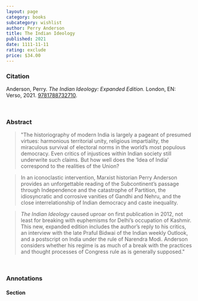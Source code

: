 ```yaml
---
layout: page
category: books
subcategory: wishlist
author: Perry Anderson
title: The Indian Ideology
published: 2021
date: 1111-11-11
rating: exclude
price: $34.00
---
```


### Citation

Anderson, Perry. *The Indian Ideology: Expanded Edition.* London, EN: Verso, 2021. [9781788732710](https://www.versobooks.com/en-ca/products/2347-the-indian-ideology).

<br>

### Abstract

> "The historiography of modern India is largely a pageant of presumed virtues: harmonious territorial unity, religious impartiality, the miraculous survival of electoral norms in the world’s most populous democracy. Even critics of injustices within Indian society still underwrite such claims. But how well does the ‘Idea of India’ correspond to the realities of the Union?

> In an iconoclastic intervention, Marxist historian Perry Anderson provides an unforgettable reading of the Subcontinent’s passage through Independence and the catastrophe of Partition, the idiosyncratic and corrosive vanities of Gandhi and Nehru, and the close interrelationship of Indian democracy and caste inequality.

> *The Indian Ideology* caused uproar on first publication in 2012, not least for breaking with euphemisms for Delhi’s occupation of Kashmir. This new, expanded edition includes the author’s reply to his critics, an interview with the late Praful Bidwai of the Indian weekly Outlook, and a postscript on India under the rule of Narendra Modi. Anderson considers whether his regime is as much of a break with the practices and thought processes of Congress rule as is generally supposed."

<br>

### Annotations

#### Section

<br>
